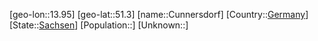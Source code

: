 ﻿---
location: [51.3,13.95]
type: City
tags:
- geo/City


SpocWebEntityId: 29689
isDeleted: false
confidential: public

---
[geo-lon::13.95]
[geo-lat::51.3]
[name::Cunnersdorf]
[Country::[Germany](geo/Continent/Europe/Germany.md)]
[State::[Sachsen](geo/Continent/Europe/Germany/Sachsen.md)]
[Population::]
[Unknown::]

